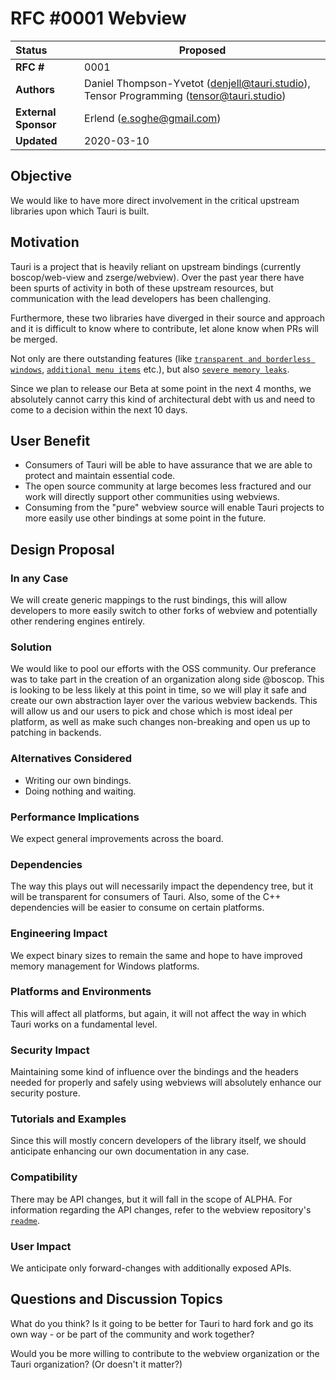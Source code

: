 # RFC #0001 Webview

| Status               | Proposed                                                                                |
| :------------------- | --------------------------------------------------------------------------------------- |
| **RFC #**            | 0001                                                                                    |
| **Authors**          | Daniel Thompson-Yvetot (denjell@tauri.studio), Tensor Programming (tensor@tauri.studio) |
| **External Sponsor** | Erlend (e.soghe@gmail.com)                                                              |
| **Updated**          | 2020-03-10                                                                              |

## Objective

We would like to have more direct involvement in the critical upstream libraries
upon which Tauri is built.

## Motivation

Tauri is a project that is heavily reliant on upstream bindings (currently
boscop/web-view and zserge/webview). Over the past year there have been spurts
of activity in both of these upstream resources, but communication with the lead
developers has been challenging.

Furthermore, these two libraries have diverged in their source and approach and
it is difficult to know where to contribute, let alone know when PRs will be
merged.

Not only are there outstanding features (like
[`transparent and borderless windows`](HTTPS://github.com/Boscop/web-view/commit/55f619190e6aa8c54fde8cf72d71a5126238a5e3),
[`additional menu items`](HTTPS://github.com/Boscop/web-view/pull/125) etc.), but
also [`severe memory leaks`](HTTPS://github.com/Boscop/web-view/issues/79).

Since we plan to release our Beta at some point in the next 4 months, we
absolutely cannot carry this kind of architectural debt with us and need to come
to a decision within the next 10 days.

## User Benefit

-   Consumers of Tauri will be able to have assurance that we are able to
    protect and maintain essential code.
-   The open source community at large becomes less fractured and our work will
    directly support other communities using webviews.
-   Consuming from the "pure" webview source will enable Tauri projects to more
    easily use other bindings at some point in the future.

## Design Proposal

### In any Case

We will create generic mappings to the rust bindings, this will allow developers
to more easily switch to other forks of webview and potentially other rendering
engines entirely.

### Solution

We would like to pool our efforts with the OSS community. Our preferance was to
take part in the creation of an organization along side @boscop. This is looking
to be less likely at this point in time, so we will play it safe and create our
own abstraction layer over the various webview backends. This will allow us and
our users to pick and chose which is most ideal per platform, as well as make
such changes non-breaking and open us up to patching in backends.

### Alternatives Considered

-   Writing our own bindings.
-   Doing nothing and waiting.

### Performance Implications

We expect general improvements across the board.

### Dependencies

The way this plays out will necessarily impact the dependency tree, but it will
be transparent for consumers of Tauri. Also, some of the C++ dependencies will
be easier to consume on certain platforms.

### Engineering Impact

We expect binary sizes to remain the same and hope to have improved memory
management for Windows platforms.

### Platforms and Environments

This will affect all platforms, but again, it will not affect the way in which
Tauri works on a fundamental level.

### Security Impact

Maintaining some kind of influence over the bindings and the headers needed for
properly and safely using webviews will absolutely enhance our security posture.

### Tutorials and Examples

Since this will mostly concern developers of the library itself, we should
anticipate enhancing our own documentation in any case.

### Compatibility

There may be API changes, but it will fall in the scope of ALPHA. For
information regarding the API changes, refer to the webview repository's
[`readme`](HTTPS://github.com/zserge/webview).

### User Impact

We anticipate only forward-changes with additionally exposed APIs.

## Questions and Discussion Topics

What do you think? Is it going to be better for Tauri to hard fork and go its
own way - or be part of the community and work together?

Would you be more willing to contribute to the webview organization or the Tauri
organization? (Or doesn't it matter?)
